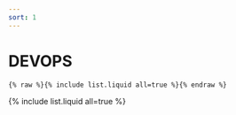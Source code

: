 ```yaml
---
sort: 1
---
```


# DEVOPS

```
{% raw %}{% include list.liquid all=true %}{% endraw %}
```

{% include list.liquid all=true %}
